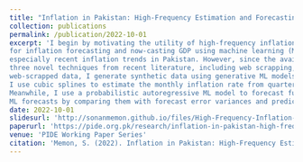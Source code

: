 ```yaml
---
title: "Inflation in Pakistan: High-Frequency Estimation and Forecasting"
collection: publications
permalink: /publication/2022-10-01
excerpt: 'I begin by motivating the utility of high-frequency inflation estimation and reviewing recent work done at the State Bank of Pakistan 
for inflation forecasting and now-casting GDP using machine learning (ML) tools. I also present stylised facts about the structure of historical and 
especially recent inflation trends in Pakistan. However, since the available data and already used methods cannot achieve high frequency forecasting, I discuss 
three novel techniques from recent literature, including web scrapping, scanner data and synthetic data. Due to a lack of access to Pakistan’s scanner and 
web-scrapped data, I generate synthetic data using generative ML models (Gaussian Copula and PAR models) and numerical analysis (cubic spline interpolation) methods. 
I use cubic splines to estimate the monthly inflation rate from quarterly data and unknown high frequency, weekly inflation rate from actual monthly data. 
Meanwhile, I use a probabilistic autoregressive ML model to forecast future short-run inflation for Pakistan from 2020 to 2023. I evaluate the accuracy of 
ML forecasts by comparing them with forecast error variances and predictions from conventional reduced form vector autoregressive models (VAR).'
date: 2022-10-01
slidesurl: 'http://sonanmemon.github.io/files/High-Frequency-Inflation-Forecasting.pdf'
paperurl: 'https://pide.org.pk/research/inflation-in-pakistan-high-frequency-estimation-and-forecasting/'
venue: 'PIDE Working Paper Series'
citation: 'Memon, S. (2022). Inflation in Pakistan: High-Frequency Estimation and Forecasting (No. 2022: 12). Pakistan Institute of Development Economics.'
---
```


